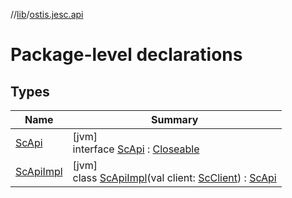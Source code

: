 //[lib](../../index.md)/[ostis.jesc.api](index.md)

# Package-level declarations

## Types

| Name | Summary |
|---|---|
| [ScApi](-sc-api/index.md) | [jvm]<br>interface [ScApi](-sc-api/index.md) : [Closeable](https://docs.oracle.com/javase/8/docs/api/java/io/Closeable.html) |
| [ScApiImpl](-sc-api-impl/index.md) | [jvm]<br>class [ScApiImpl](-sc-api-impl/index.md)(val client: [ScClient](../ostis.jesc.client/-sc-client/index.md)) : [ScApi](-sc-api/index.md) |
